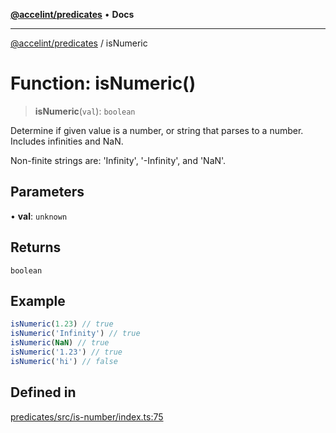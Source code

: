 [**@accelint/predicates**](../README.md) • **Docs**

***

[@accelint/predicates](../README.md) / isNumeric

# Function: isNumeric()

> **isNumeric**(`val`): `boolean`

Determine if given value is a number, or string that parses to a number. Includes infinities and NaN.

Non-finite strings are: 'Infinity', '-Infinity', and 'NaN'.

## Parameters

• **val**: `unknown`

## Returns

`boolean`

## Example

```ts
isNumeric(1.23) // true
isNumeric('Infinity') // true
isNumeric(NaN) // true
isNumeric('1.23') // true
isNumeric('hi') // false
```

## Defined in

[predicates/src/is-number/index.ts:75](https://github.com/gohypergiant/standard-toolkit/blob/258694cea8ed8bbd956b3cf5da47c2c9debcf127/packages/predicates/src/is-number/index.ts#L75)
